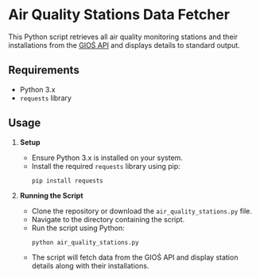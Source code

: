 # Air Quality Stations Data Fetcher

This Python script retrieves all air quality monitoring stations and their installations from the [GIOŚ API]( http://powietrze.gios.gov.pl/pjp/content/api) and displays details to standard output.

## Requirements

- Python 3.x
- `requests` library

## Usage

1. **Setup**

   - Ensure Python 3.x is installed on your system.
   - Install the required `requests` library using pip:
     ```
     pip install requests
     ```

2. **Running the Script**

   - Clone the repository or download the `air_quality_stations.py` file.
   - Navigate to the directory containing the script.
   - Run the script using Python:
     ```
     python air_quality_stations.py
     ```
   - The script will fetch data from the GIOŚ API and display station details along with their installations.

